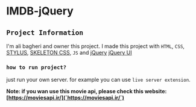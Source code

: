# IMDB-jQuery

## `Project Information`
I'm ali bagheri and owner this project.
I made this project with `HTML`, `CSS`, [STYLUS](https://stylus-lang.com), [SKELETON CSS](http://getskeleton.com/), `JS` and [jQuery](https://jquery.com/) [jQuery UI](https://jqueryui.com/)

### `how to run project?`
just run your own server. for example you can use `live server extension`.

**Note: if you wan use this movie api, please check this website: [https://moviesapi.ir/](`https://moviesapi.ir/`)**

